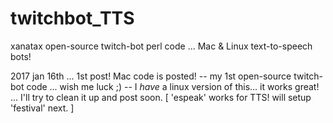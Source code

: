 # twitchbot_TTS
xanatax open-source twitch-bot perl code ... Mac &amp; Linux text-to-speech bots!

2017 jan 16th ... 1st post!    Mac code is posted!
 -- my 1st open-source twitch-bot code ... wish me luck   ;)
 -- I *have* a linux version of this... it works great!
      ... I'll try to clean it up and post soon.
      [ 'espeak' works for TTS!   will setup 'festival' next.  ]
